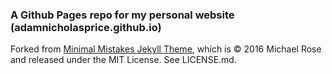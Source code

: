 ### A Github Pages repo for my personal website (adamnicholasprice.github.io)

Forked from [Minimal Mistakes Jekyll Theme](https://mmistakes.github.io/minimal-mistakes/), which is © 2016 Michael Rose and released under the MIT License. See LICENSE.md.
